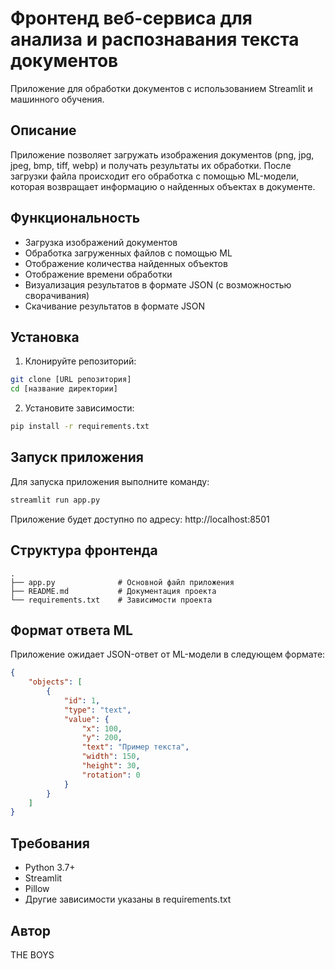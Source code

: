 # Фронтенд веб-сервиса для анализа и распознавания текста документов

Приложение для обработки документов с использованием Streamlit и машинного обучения.

## Описание

Приложение позволяет загружать изображения документов (png, jpg, jpeg, bmp, tiff, webp) и получать результаты их обработки. После загрузки файла происходит его обработка с помощью ML-модели, которая возвращает информацию о найденных объектах в документе.

## Функциональность

- Загрузка изображений документов
- Обработка загруженных файлов с помощью ML
- Отображение количества найденных объектов
- Отображение времени обработки
- Визуализация результатов в формате JSON (с возможностью сворачивания)
- Скачивание результатов в формате JSON

## Установка

1. Клонируйте репозиторий:
```bash
git clone [URL репозитория]
cd [название директории]
```

2. Установите зависимости:
```bash
pip install -r requirements.txt
```

## Запуск приложения

Для запуска приложения выполните команду:
```bash
streamlit run app.py
```

Приложение будет доступно по адресу: http://localhost:8501

## Структура фронтенда

```
.
├── app.py              # Основной файл приложения
├── README.md           # Документация проекта
└── requirements.txt    # Зависимости проекта
```

## Формат ответа ML

Приложение ожидает JSON-ответ от ML-модели в следующем формате:

```json
{
    "objects": [
        {
            "id": 1,
            "type": "text",
            "value": {
                "x": 100,
                "y": 200,
                "text": "Пример текста",
                "width": 150,
                "height": 30,
                "rotation": 0
            }
        }
    ]
}
```

## Требования

- Python 3.7+
- Streamlit
- Pillow
- Другие зависимости указаны в requirements.txt

## Автор

THE BOYS

